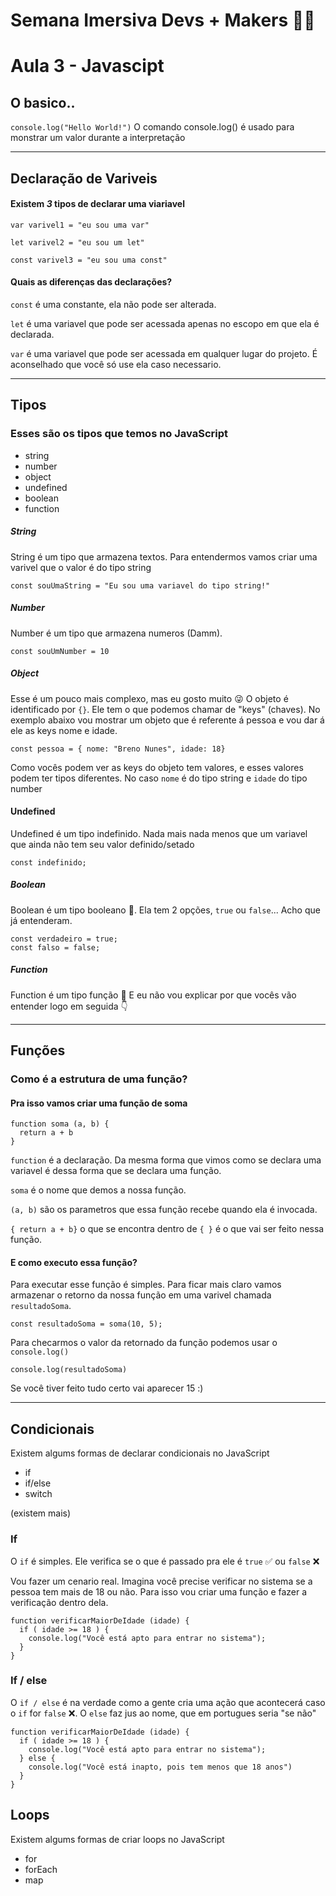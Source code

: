# Semana Imersiva Devs + Makers :green_heart::purple_heart:

# Aula 3 - Javascipt

## O basico..

`console.log("Hello World!")`
O comando console.log() é usado para monstrar um valor durante a interpretação

---

## Declaração de Variveis

#### Existem _3_ tipos de declarar uma viariavel

`var varivel1 = "eu sou uma var"`

`let varivel2 = "eu sou um let"`

`const varivel3 = "eu sou uma const"`

#### Quais as diferenças das declarações?

`const` é uma constante, ela não pode ser alterada.

`let` é uma variavel que pode ser acessada apenas no escopo em que ela é declarada.

`var` é uma variavel que pode ser acessada em qualquer lugar do projeto. É aconselhado que você só use ela caso necessario.

---

## Tipos

### Esses são os tipos que temos no JavaScript

- string
- number
- object
- undefined
- boolean
- function

##### String

String é um tipo que armazena textos. Para entendermos vamos criar uma varivel que o valor é do tipo string

`const souUmaString = "Eu sou uma variavel do tipo string!"`

##### Number

Number é um tipo que armazena numeros (Damm).

`const souUmNumber = 10`

##### Object

Esse é um pouco mais complexo, mas eu gosto muito :stuck_out_tongue_winking_eye:
O objeto é identificado por `{}`. Ele tem o que podemos chamar de "keys" (chaves). No exemplo abaixo vou mostrar um objeto que é referente á pessoa e vou dar á ele as keys nome e idade.

`const pessoa = { nome: "Breno Nunes", idade: 18}`

Como vocês podem ver as keys do objeto tem valores, e esses valores podem ter tipos diferentes. No caso `nome` é do tipo string e `idade` do tipo number

#### Undefined

Undefined é um tipo indefinido. Nada mais nada menos que um variavel que ainda não tem seu valor definido/setado

`const indefinido;`

##### Boolean

Boolean é um tipo booleano :thinking:. Ela tem 2 opções, `true` ou `false`... Acho que já entenderam.

```
const verdadeiro = true;
const falso = false;
```

##### Function

Function é um tipo função :thinking: E eu não vou explicar por que vocês vão entender logo em seguida :point_down:

---

## Funções

### Como é a estrutura de uma função?

#### Pra isso vamos criar uma função de soma

```
function soma (a, b) {
  return a + b
}
```

`function` é a declaração. Da mesma forma que vimos como se declara uma variavel é dessa forma que se declara uma função.

`soma` é o nome que demos a nossa função.

`(a, b)` são os parametros que essa função recebe quando ela é invocada.

`{ return a + b}` o que se encontra dentro de `{ }` é o que vai ser feito nessa função.

#### E como executo essa função?

Para executar esse função é simples. Para ficar mais claro vamos armazenar o retorno da nossa função em uma varivel chamada `resultadoSoma`.

`const resultadoSoma = soma(10, 5);`

Para checarmos o valor da retornado da função podemos usar o `console.log()`

`console.log(resultadoSoma)`

Se você tiver feito tudo certo vai aparecer 15 :)

---

## Condicionais

Existem algums formas de declarar condicionais no JavaScript

- if
- if/else
- switch

(existem mais)

### If

O `if` é simples. Ele verifica se o que é passado pra ele é `true` :white_check_mark: ou `false` :x:

Vou fazer um cenario real. Imagina você precise verificar no sistema se a pessoa tem mais de 18 ou não. Para isso vou criar uma função e fazer a verificação dentro dela.

```
function verificarMaiorDeIdade (idade) {
  if ( idade >= 18 ) {
    console.log("Você está apto para entrar no sistema");
  }
}
```

### If / else

O `if / else` é na verdade como a gente cria uma ação que acontecerá caso o `if` for `false` :x:. O `else` faz jus ao nome, que em portugues seria "se não"

```
function verificarMaiorDeIdade (idade) {
  if ( idade >= 18 ) {
    console.log("Você está apto para entrar no sistema");
  } else {
    console.log("Você está inapto, pois tem menos que 18 anos")
  }
}

```

## Loops

Existem algums formas de criar loops no JavaScript

- for
- forEach
- map
